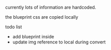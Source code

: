 currently lots of information are hardcoded.

the blueprint css are copied locally

todo list

* add blueprint inside
* update img reference to local during convert


